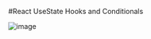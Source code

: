 #React UseState Hooks and Conditionals

![image](https://github.com/nileshcode1/react_bmi/assets/77544758/c2764fb2-e707-4627-822c-7ee204ec9051)
